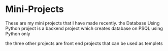 # Mini-Projects

These are my mini projects that I have made recently.
the Database Using Python project is a backend project which creates database on PSQL using Python only

the three other projects are front end projects that can be used as templets
